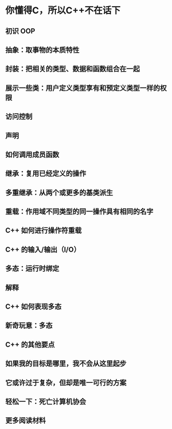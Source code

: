 # 你懂得C，所以C++不在话下
## 初识 OOP
## 抽象：取事物的本质特性
## 封装：把相关的类型、数据和函数组合在一起
## 展示一些类：用户定义类型享有和预定义类型一样的权限
## 访问控制
## 声明
## 如何调用成员函数
## 继承：复用已经定义的操作
## 多重继承：从两个或更多的基类派生
## 重载：作用域不同类型的同一操作具有相同的名字
## C++ 如何进行操作符重载
## C++ 的输入/输出（I/O）
## 多态：运行时绑定
## 解释
## C++ 如何表现多态
## 新奇玩意：多态
## C++ 的其他要点
## 如果我的目标是哪里，我不会从这里起步
## 它或许过于复杂，但却是唯一可行的方案
## 轻松一下：死亡计算机协会
## 更多阅读材料